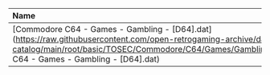|Name|Size|
|:---|---:|
|[Commodore C64 - Games - Gambling - [D64].dat](https://raw.githubusercontent.com/open-retrogaming-archive/dat-catalog/main/root/basic/TOSEC/Commodore/C64/Games/Gambling/[D64]/Commodore C64 - Games - Gambling - [D64].dat)|524970|

